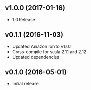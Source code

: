 ## v1.0.0 (2017-01-16)

* 1.0 Release

## v0.1.1 (2016-11-03)

* Updated Amazon Ion to v1.0.1
* Cross-compile for scala 2.11 and 2.12
* Updated dependencies

## v0.1.0 (2016-05-01)

* Initial release
